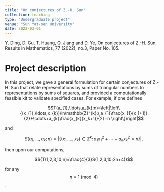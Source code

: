 ```yaml
---
title: "On conjectures of Z.-H. Sun"
collection: teaching
type: "Undergraduate project"
venue: "Sun Yat-sen University"
date: 2022-03-01
---
```


Y. Ding, D. Gu, T. Huang, Q. Jiang and D. Ye, On conjectures of Z.-H. Sun, Results in Mathematics, 77 (2022), no.3, Paper No. 105.

Project description
===

In this project, we gave a general formulation for certain conjectures of Z.-H. Sun that relate representations by sums of triangular numbers to representations 
by sums of squares, and provided a computationally feasible kit to validate specified cases. For example, if one defines

$$T(a_{1},\ldots,a_{k};n)=\left|\left\{(x_{1},\ldots,x_{k})\in\mathbb{Z}^{k}:\,a_{1}\frac{x_{1}(x_1+1)}{2}+\cdots+a_{k}\frac{x_{k}(x_k+1)}{2}=n \right\}\right|$$

and

$$S(a_{1},\ldots,a_{k};n)=\left|\left\{(x_{1},\ldots,x_{k})\in\mathbb{Z}^{k}:\,a_{1}x_{1}^{2}+\cdots+a_{k}x_{k}^{2}=n \right\}\right|,$$

then upon our computations, 

$${T(1,2,3,10;n)=\frac{4}{3}S(1,2,3,10;2n+4)}$$

for any $$n\equiv1\pmod{4}$$.
